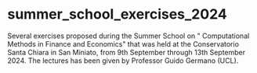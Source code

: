 # summer_school_exercises_2024
 Several exercises proposed during the Summer School on " Computational Methods in Finance and Economics" that was held at the Conservatorio Santa Chiara in San Miniato, from 9th September through 13th September 2024. The lectures has been given by Professor Guido Germano (UCL).

